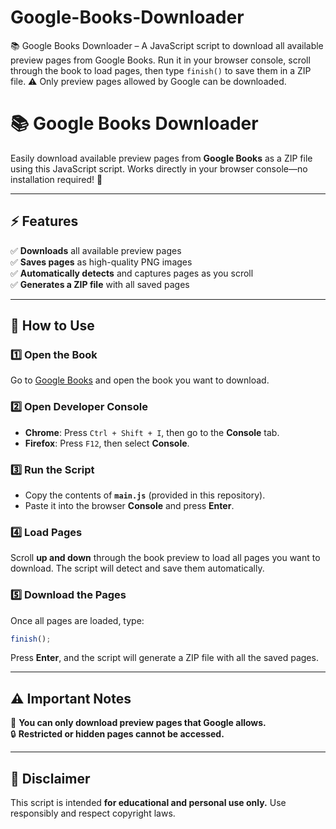 # Google-Books-Downloader
📚 Google Books Downloader – A JavaScript script to download all available preview pages from Google Books. Run it in your browser console, scroll through the book to load pages, then type `finish()` to save them in a ZIP file. ⚠ Only preview pages allowed by Google can be downloaded.

# 📚 Google Books Downloader  

Easily download available preview pages from **Google Books** as a ZIP file using this JavaScript script. Works directly in your browser console—no installation required! 🚀  

---

## ⚡ Features  
✅ **Downloads** all available preview pages  
✅ **Saves pages** as high-quality PNG images  
✅ **Automatically detects** and captures pages as you scroll  
✅ **Generates a ZIP file** with all saved pages  

---

## 📖 How to Use  

### 1️⃣ Open the Book  
Go to [Google Books](https://books.google.com/) and open the book you want to download.  

### 2️⃣ Open Developer Console  
- **Chrome**: Press `Ctrl + Shift + I`, then go to the **Console** tab.  
- **Firefox**: Press `F12`, then select **Console**.  

### 3️⃣ Run the Script  
- Copy the contents of **`main.js`** (provided in this repository).  
- Paste it into the browser **Console** and press **Enter**.  

### 4️⃣ Load Pages  
Scroll **up and down** through the book preview to load all pages you want to download. The script will detect and save them automatically.  

### 5️⃣ Download the Pages  
Once all pages are loaded, type:  
```js
finish();
```
Press **Enter**, and the script will generate a ZIP file with all the saved pages.  

---

## ⚠ Important Notes  
🚫 **You can only download preview pages that Google allows.**  
🔒 **Restricted or hidden pages cannot be accessed.**  

---

## 📜 Disclaimer  
This script is intended **for educational and personal use only.** Use responsibly and respect copyright laws.  
```

